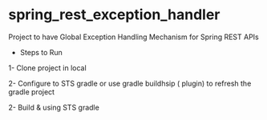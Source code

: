 # spring_rest_exception_handler

Project to have Global Exception Handling Mechanism for Spring REST APIs

- Steps to Run 

1- Clone project in local

2- Configure to STS gradle or use gradle buildhsip ( plugin) to refresh the gradle project

2- Build &  using STS gradle 
